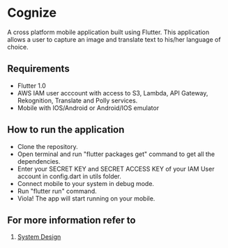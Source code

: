 # Cognize

A cross platform mobile application built using Flutter.
This application allows a user to capture an image and translate text to his/her language of choice.

## Requirements
* Flutter 1.0
* AWS IAM user acccount with access to S3, Lambda, API Gateway, Rekognition, Translate and Polly services.  
* Mobile with IOS/Android or Android/IOS emulator

## How to run the application
* Clone the repository.
* Open terminal and run "flutter packages get" command to get all the dependencies.
* Enter your SECRET KEY and SECRET ACCESS KEY of your IAM User account in config.dart in utils folder.
* Connect mobile to your system in debug mode.
* Run "flutter run" command.
* Viola! The app will start running on your mobile.

## For more information refer to 
1. [System Design](https://drive.google.com/open?id=15LMmay_zPnrisKxQG2Vg725s8Bebw5Af)
